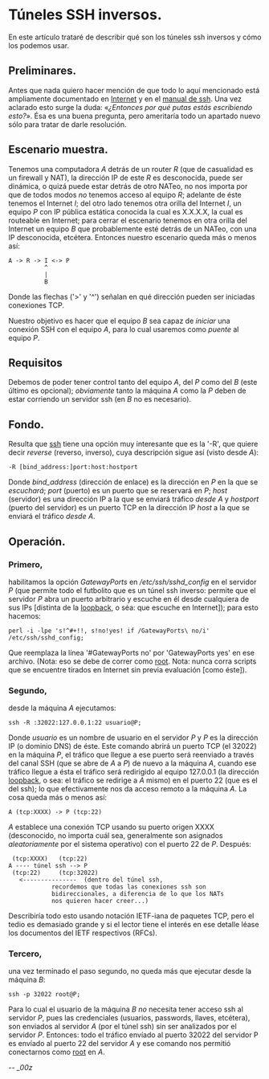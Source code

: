 # Túneles SSH inversos.

En este artículo trataré de describir qué son los túneles ssh inversos y cómo
los podemos usar.

## Preliminares.

Antes que nada quiero hacer mención de que todo lo aquí mencionado está
ampliamente documentado en [Internet][] y en el [manual de ssh][manssh]. Una vez
aclarado esto surge la duda: «*¿Entonces por qué putas estás escribiendo
esto?*». Ésa es una buena pregunta, pero ameritaría todo un apartado nuevo sólo
para tratar de darle resolución.

## Escenario muestra.

Tenemos una computadora *A* detrás de un router *R* (que de casualidad es un
firewall y NAT), la dirección IP de este *R* es desconocida, puede ser dinámica,
o quizá puede estar detrás de otro NATeo, no nos importa por que de todos modos
_no_ tenemos acceso al equipo *R*; adelante de éste tenemos el Internet *I*; del otro lado
tenemos otra orilla del Internet *I*, un equipo *P* con IP pública estática conocida 
la cual es X.X.X.X, la cual es routeable en Internet; para cerrar el escenario
tenemos en otra orilla del Internet un equipo *B* que probablemente esté detrás
de un NATeo, con una IP desconocida, etcétera. Entonces nuestro escenario queda
más o menos así:

	A -> R -> I <-> P
	          ^
	          |
	          B

Donde las flechas ('>' y '^') señalan en qué dirección pueden ser iniciadas
conexiones TCP.

Nuestro objetivo es hacer que el equipo *B* sea capaz de _iniciar_ una conexión
SSH con el equipo *A*, para lo cual usaremos como *puente* al equipo *P*.

## Requisitos

Debemos de poder tener control tanto del equipo *A*, del *P* como del *B*
(este último es opcional); _obviamente_ tanto la máquina *A* como la *P* deben
de estar corriendo un servidor ssh (en *B* no es necesario).

## Fondo.

Resulta que [ssh][manssh] tiene una opción muy interesante que es la '-R', que
quiere decir *reverse* (reverso, inverso), cuya descripción sigue así (visto
desde *A*):

	-R [bind_address:]port:host:hostport

Donde *bind_address* (dirección de enlace) es la dirección en *P* en la que se
*escuchará*; *port* (puerto) es un puerto que se reservará en *P*; *host*
(servidor) es una dirección IP a la que se enviará tráfico _desde A_ y
*hostport* (puerto del servidor) es un puerto TCP en la dirección IP *host* a la
que se enviará el tráfico _desde A_.

## Operación.

### Primero, 

habilitamos la opción *GatewayPorts* en */etc/ssh/sshd_config* en el
servidor *P* (que permite todo el futbolito que es un túnel ssh inverso: permite
que el servidor *P* abra un puerto arbitrario y escuche en él desde cualquiera
de sus IPs [distinta de la [loopback][], o séa: que escuche en Internet]); para
esto hacemos:

	perl -i -lpe 's!^#+!!, s!no!yes! if /GatewayPorts\ no/i' /etc/ssh/sshd_config;

Que reemplaza la línea '#GatewayPorts no' por 'GatewayPorts yes' en ese archivo.
(Nota: eso se debe de correr como [root][]. Nota: nunca corra scripts que se
 encuentre tirados en Internet sin previa evaluación [como éste]).

### Segundo, 

desde la máquina *A* ejecutamos:

	ssh -R :32022:127.0.0.1:22 usuario@P;

Donde *usuario* es un nombre de usuario en el servidor *P* y *P* es la dirección
IP (o dominio DNS) de éste. Este comando abrirá un puerto TCP (el 32022) en la
máquina *P*, el tráfico que llegue a ese puerto será reenviado a través del
canal SSH (que se abre de *A* a *P*) de nuevo a la máquina *A*, cuando ese
tráfico llegue a ésta el tráfico será redirigido al equipo 127.0.0.1 (la
dirección [loopback][], o sea: el tráfico se redirige a *A* mismo) en el puerto
22 (que es el del ssh); lo que efectivamente nos da acceso remoto a la máquina
*A*. La cosa queda más o menos así:

	A (tcp:XXXX) -> P (tcp:22)

*A* establece una conexión TCP usando su puerto origen XXXX (desconocido, no importa
cuál sea, generalmente son asignados *aleatoriamente* por el sistema operativo)
con el puerto 22 de *P*. Después:

	 (tcp:XXXX)	  (tcp:22)
	A ---- túnel ssh --> P
	 (tcp:22)	  (tcp:32022)
	   <---------------  (dentro del túnel ssh, 
				recordemos que todas las conexiones ssh son
				bidireccionales, a diferencia de lo que los NATs
				nos quieren hacer creer...)

Describiría todo esto usando notación IETF-iana de paquetes TCP, pero el tedio
es demasiado grande y si el lector tiene el interés en ese detalle léase los
documentos del IETF respectivos (RFCs).

### Tercero, 

una vez terminado el paso segundo, no queda más que ejecutar desde la
máquina *B*:

	ssh -p 32022 root@P;

Para lo cual el usuario de la máquina *B* _no_ necesita tener acceso ssh al
servidor *P*, pues las credenciales (usuarios, passwords, llaves, etcétera), son
enviados al servidor *A* (por el túnel ssh) sin ser analizados por el servidor
*P*. Entonces: todo el tráfico envíado al puerto 32022 del servidor P es envíado
al puerto 22 del servidor *A* y ese comando nos permitió conectarnos como
[root][] en *A*.

--
*_00z*

 [Internet]: http://google.com/
 [manssh]: http://www.openbsd.org/cgi-bin/man.cgi?query=ssh&apropos=0&sektion=0&manpath=OpenBSD+Current&arch=i386&format=html
 [loopback]: http://en.wikipedia.org/wiki/Loopback#Virtual_network_interface
 [root]: http://en.wikipedia.org/wiki/Root_user
